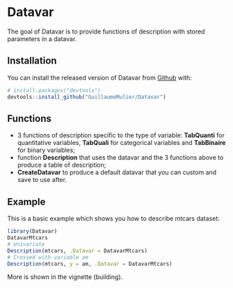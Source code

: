 
# Datavar

The goal of Datavar is to provide functions of description with stored parameters in a datavar.

## Installation

You can install the released version of Datavar from [Github](https://github.com/GuillaumeMulier/Datavar) with:

``` r
# install.packages("devtools")
devtools::install_github("GuillaumeMulier/Datavar")
```

## Functions

* 3 functions of description specific to the type of variable: **TabQuanti** for quantitative variables, **TabQuali** for categorical variables and **TabBinaire** for binary variables;
* function **Description** that uses the datavar and the 3 functions above to produce a table of description;
* **CreateDatavar** to produce a default datavar that you can custom and save to use after.

## Example

This is a basic example which shows you how to describe mtcars dataset:

``` r
library(Datavar)
DatavarMtcars
# Univariate
Description(mtcars, .Datavar = DatavarMtcars)
# Crossed with variable am
Description(mtcars, y = am, .Datavar = DatavarMtcars)
```

More is shown in the vignette (building).
